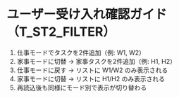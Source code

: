 # ユーザー受け入れ確認ガイド（T_ST2_FILTER）

1) 仕事モードでタスクを2件追加（例: W1, W2）
2) 家事モードに切替 → 家事タスクを2件追加（例: H1, H2）
3) 仕事モードに戻す → リストに W1/W2 のみ表示される
4) 家事モードに切替 → リストに H1/H2 のみ表示される
5) 再読込後も同様にモード別で表示が切り替わる
